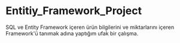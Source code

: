 # Entitiy_Framework_Project
SQL ve Entity Framework içeren ürün bilgilerini ve miktarlarını içeren Framework'ü tanımak adına yaptığım ufak bir çalışma.
